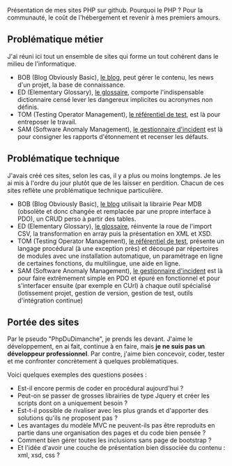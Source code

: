 Présentation de mes sites PHP sur github. Pourquoi le PHP ? Pour la communauté, le coût de l'hébergement et revenir à mes premiers amours. 

## Problématique métier ##
J'ai réuni ici tout un ensemble de sites qui forme un tout cohérent dans le milieu de l'informatique.

* BOB (Blog Obviously Basic), <a href="https://github.com/phpdudimanche/blog" target="_blank">le blog</a>, peut gérer le contenu, les news d'un projet, la base de connaissance.
* ED (Elementary Glossary), <a href="https://github.com/phpdudimanche/glossaire" target="_blank">le glossaire</a>, comporte l'indispensable dictionnaire censé lever les dangereux implicites ou acronymes non définis.
* TOM (Testing Operator Management), <a href="https://github.com/phpdudimanche/test" target="_blank">le référentiel de test</a>, est là pour entreposer le travail.
* SAM (Software Anomaly Management), <a href="https://github.com/phpdudimanche/incident" target="_blank">le gestionnaire d'incident</a> est là pour consigner les rapports d'étonnement et recenser les défauts.

## Problématique technique ##
J'avais créé ces sites, selon les cas, il y a plus ou moins longtemps. Je les ai mis à l'ordre du jour plutôt que de les laisser en perdition. Chacun de ces sites reflète une problématique technique particulière.

* BOB (Blog Obviously Basic), <a href="https://github.com/phpdudimanche/blog" target="_blank">le blog</a> utilisait la librairie Pear MDB (obsolète et donc changée et remplacée par une propre interface à PDO), un CRUD perso à partir des tables.
* ED (Elementary Glossary), <a href="https://github.com/phpdudimanche/glossaire" target="_blank">le glossaire</a>, réinvente la roue de l'import CSV, la transformation en array puis la présentation en XML et XSD.
* TOM (Testing Operator Management), <a href="https://github.com/phpdudimanche/test" target="_blank">le référentiel de test</a>, présente un langage procédural (à une exception près) et découpé par répertoires de modules avec une installation automatique, un paramétrage en ligne de certaines fonctions, du multilingue, une aide en ligne.
* SAM (Software Anomaly Management), <a href="https://github.com/phpdudimanche/incident" target="_blank">le gestionnaire d'incident</a> est là pour faire extrêmement simple en PDO et épuré en fonctionnel et pour s'interfacer ensuite (par exemple en CUrl) à chaque outil spécialisé (lotissement projet, gestion de version, gestion de test, outils d'intégration continue)

## Portée des sites ##
Par le pseudo "PhpDuDimanche", je prends les devant. J'aime le développement, en ai fait, continue à en faire, mais **je ne suis pas un développeur professionnel**. Par contre, j'aime bien concevoir, coder, tester et me confronter concrètement à quelques problématiques. 

Voici quelques exemples des questions posées : 
* Est-il encore permis de coder en procédural aujourd'hui ?
* Peut-on se passer de grosses librairies de type Jquery et créer les scripts dont on a uniquement besoin ?
* Est-t-il possible de rivaliser avec les plus grands et d'apporter des solutions qu'ils ne proposent pas ?
* Les avantages du modèle MVC ne peuvent-ils pas être reproduits en partie dans une organisation des pages et du code bien pensée ?
* Comment bien gérer toutes les inclusions sans page de bootstrap ?
* Et l'idée d'avoir une couche de présentation bien dissociée du contenu : xml, xsd, css ?





